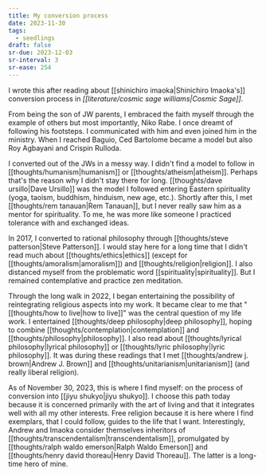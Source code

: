 ```yaml
---
title: My conversion process
date: 2023-11-30
tags:
  - seedlings
draft: false
sr-due: 2023-12-03
sr-interval: 3
sr-ease: 254
---
```

I wrote this after reading about [[shinichiro imaoka|Shinichiro Imaoka's]] conversion process in *[[literature/cosmic sage williams|Cosmic Sage]]*.

From being the son of JW parents, I embraced the faith myself through the example of others but most importantly, Niko Rabe. I once dreamt of following his footsteps. I communicated with him and even joined him in the ministry. When I reached Baguio, Ced Bartolome became a model but also Roy Agbayani and Crispin Rulloda.

I converted out of the JWs in a messy way. I didn't find a model to follow in [[thoughts/humanism|humanism]] or [[thoughts/atheism|atheism]]. Perhaps that's the reason why I didn't stay there for long. [[thoughts/dave ursillo|Dave Ursillo]] was the model I followed entering Eastern spirituality (yoga, taoism, buddhism, hinduism, new age, etc.). Shortly after this, I met [[thoughts/rem tanauan|Rem Tanauan]], but I never really saw him as a mentor for spirituality. To me, he was more like someone I practiced tolerance with and exchanged ideas.

In 2017, I converted to rational philosophy through [[thoughts/steve patterson|Steve Patterson]]. I would stay here for a long time that I didn't read much about [[thoughts/ethics|ethics]] (except for [[thoughts/amoralism|amoralism]]) and [[thoughts/religion|religion]]. I also distanced myself from the problematic word [[spirituality|spirituality]]. But I remained contemplative and practice zen meditation.

Through the long walk in 2022, I began entertaining the possibility of reintegrating religious aspects into my work. It became clear to me that "[[thoughts/how to live|how to live]]" was the central question of my life work. I entertained [[thoughts/deep philosophy|deep philosophy]], hoping to combine [[thoughts/contemplation|contemplation]] and [[thoughts/philosophy|philosophy]]. I also read about [[thoughts/lyrical philosophy|lyrical philosophy]] or [[thoughts/lyric philosophy|lyric philosophy]]. It was during these readings that I met [[thoughts/andrew j. brown|Andrew J. Brown]] and [[thoughts/unitarianism|unitarianism]] (and really liberal religion).

As of November 30, 2023, this is where I find myself: on the process of conversion into [[jiyu shukyo|jiyu shukyo]]. I choose this path today because it is concerned primarily with the art of living and that it integrates well with all my other interests. Free religion because it is here where I find exemplars, that I could follow, guides to the life that I want. Interestingly, Andrew and Imaoka consider themselves inheritors of [[thoughts/transcendentalism|transcendentalism]], promulgated by [[thoughts/ralph waldo emerson|Ralph Waldo Emerson]] and [[thoughts/henry david thoreau|Henry David Thoreau]]. The latter is a long-time hero of mine.